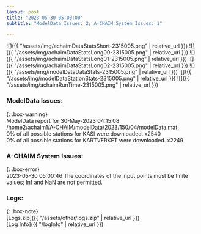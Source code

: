 ```yaml
---
layout: post
title: "2023-05-30 05:00:00"
subtitle: "ModelData Issues: 2; A-CHAIM System Issues: 1"

---
```


![]({{ "/assets/img/achaimDataStatsShort-2315005.png" | relative_url }})
![]({{ "/assets/img/achaimDataStatsLong00-2315005.png" | relative_url }})
![]({{ "/assets/img/achaimDataStatsLong01-2315005.png" | relative_url }})
![]({{ "/assets/img/achaimDataStatsLong02-2315005.png" | relative_url }})
![]({{ "/assets/img/modelDataDataStats-2315005.png" | relative_url }})
![]({{ "/assets/img/modelDataStationStats-2315005.png" | relative_url }})
![]({{ "/assets/img/achaimRunTime-2315005.png" | relative_url }})


### ModelData Issues:  
  
{: .box-warning}  
 ModelData report for 30-May-2023 04:15:08   
 /home2/achaim1/A-CHAIM/modelData/2023/150/04/modelData.mat   
 0% of all possible stations for KASI were downloaded. x2540   
 0% of all possible stations for KARTVERKET were downloaded. x2249   
  
### A-CHAIM System Issues:  
  
{: .box-error}  
2023-05-30 05:00:46 The coordinates of the input points must be finite values; Inf and NaN are not permitted.  

### Logs:  
  
{: .box-note}  
[Logs.zip]({{ "/assets/other/logs.zip" | relative_url }})  
[Log Info]({{ "/logInfo" | relative_url }})  
